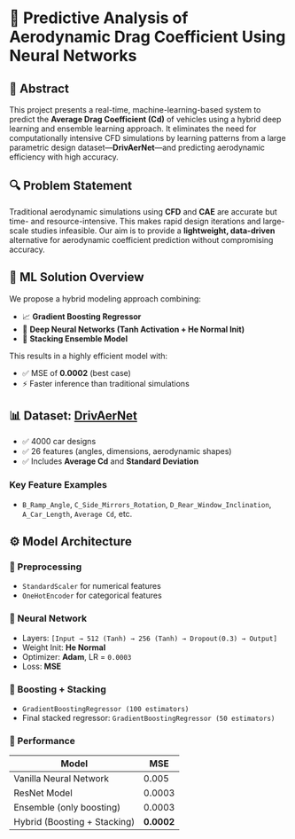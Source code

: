 # 🚗 Predictive Analysis of Aerodynamic Drag Coefficient Using Neural Networks

## 📌 Abstract

This project presents a real-time, machine-learning-based system to predict the **Average Drag Coefficient (Cd)** of vehicles using a hybrid deep learning and ensemble learning approach. It eliminates the need for computationally intensive CFD simulations by learning patterns from a large parametric design dataset—**DrivAerNet**—and predicting aerodynamic efficiency with high accuracy.

## 🔍 Problem Statement

Traditional aerodynamic simulations using **CFD** and **CAE** are accurate but time- and resource-intensive. This makes rapid design iterations and large-scale studies infeasible. Our aim is to provide a **lightweight, data-driven** alternative for aerodynamic coefficient prediction without compromising accuracy.

## 🧠 ML Solution Overview

We propose a hybrid modeling approach combining:

- 📈 **Gradient Boosting Regressor**
- 🧠 **Deep Neural Networks (Tanh Activation + He Normal Init)**
- 🔁 **Stacking Ensemble Model**

This results in a highly efficient model with:
- ✅ MSE of **0.0002** (best case)
- ⚡ Faster inference than traditional simulations

## 📊 Dataset: [DrivAerNet](https://www.researchgate.net/publication/381470334_DrivAerNet_A_Large-Scale_Multimodal_Car_Dataset_with_Computational_Fluid_Dynamics_Simulations_and_Deep_Learning_Benchmarks)

- ✅ 4000 car designs
- ✅ 26 features (angles, dimensions, aerodynamic shapes)
- ✅ Includes **Average Cd** and **Standard Deviation**

### Key Feature Examples
- `B_Ramp_Angle`, `C_Side_Mirrors_Rotation`, `D_Rear_Window_Inclination`, `A_Car_Length`, `Average Cd`, etc.

## ⚙️ Model Architecture

### 🔸 Preprocessing
- `StandardScaler` for numerical features
- `OneHotEncoder` for categorical features

### 🔸 Neural Network
- Layers: `[Input → 512 (Tanh) → 256 (Tanh) → Dropout(0.3) → Output]`
- Weight Init: **He Normal**
- Optimizer: **Adam**, LR = `0.0003`
- Loss: **MSE**

### 🔸 Boosting + Stacking
- `GradientBoostingRegressor (100 estimators)`
- Final stacked regressor: `GradientBoostingRegressor (50 estimators)`

### 🧪 Performance

| Model                         | MSE         |
|------------------------------|-------------|
| Vanilla Neural Network       | 0.005       |
| ResNet Model                 | 0.0003      |
| Ensemble (only boosting)     | 0.0003      |
| Hybrid (Boosting + Stacking) | **0.0002**  |


